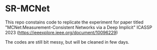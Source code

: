 # SR-MCNet
This repo constains code to replicate the experiment for paper titled "MCNet:Measurement-Consistent Networks via a Deep Implicit" ICASSP 2023 (https://ieeexplore.ieee.org/document/10096229)

The codes are still bit messy, but will be cleaned in few days.
